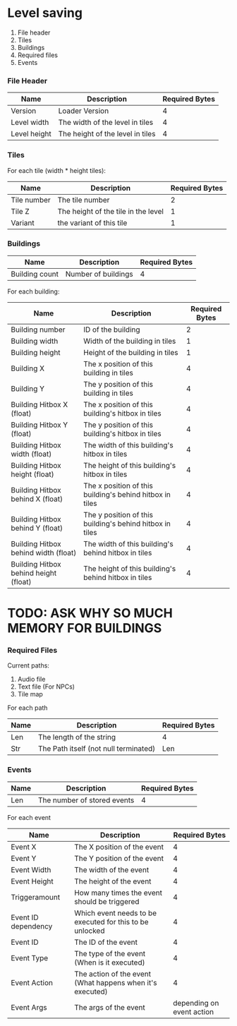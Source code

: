 # Level saving

1. File header
2. Tiles
3. Buildings
4. Required files
5. Events

### File Header

| Name | Description | Required Bytes |
| ---- | ----------- | -------------- |
| Version | Loader Version | 4 |
| Level width | The width of the level in tiles | 4 |
| Level height | The height of the level in tiles | 4 |

### Tiles
For each tile (width * height tiles):

| Name | Description | Required Bytes |
| ---- | ----------- | -------------- |
| Tile number | The tile number |2|
| Tile Z | The height of the tile in the level |1|
| Variant | the variant of this tile |1|

### Buildings

| Name | Description | Required Bytes |
| ---- | ----------- | -------------- |
| Building count | Number of buildings | 4 |

For each building:

| Name | Description | Required Bytes |
| ---- | ----------- | -------------- |
| Building number | ID of the building | 2 |
| Building width | Width of the building in tiles | 1 |
| Building height | Height of the building in tiles | 1 |
| Building X | The x position of this building in tiles | 4 |
| Building Y | The y position of this building in tiles | 4 |
| Building Hitbox X (float) | The x position of this building's hitbox in tiles | 4 |
| Building Hitbox Y (float) | The y position of this building's hitbox in tiles | 4 |
| Building Hitbox width (float) | The width of this building's hitbox in tiles | 4 |
| Building Hitbox height (float) | The height of this building's hitbox in tiles | 4 |
| Building Hitbox behind X (float) | The x position of this building's behind hitbox in tiles | 4 |
| Building Hitbox behind Y (float) | The y position of this building's behind hitbox in tiles | 4 |
| Building Hitbox behind width (float) | The width of this building's behind hitbox in tiles | 4 |
| Building Hitbox behind height (float) | The height  of this building's behind hitbox in tiles | 4 |

# TODO: ASK WHY SO MUCH MEMORY FOR BUILDINGS

### Required Files
Current paths:
1. Audio file
2. Text file (For NPCs)
3. Tile map

For each path

| Name | Description | Required Bytes |
| ---- | ----------- | -------------- |
| Len | The length of the string | 4 |
| Str | The Path itself (not null terminated) | Len |

### Events

| Name | Description | Required Bytes |
| ---- | ----------- | -------------- |
| Len | The number of stored events | 4 |

For each event

| Name | Description | Required Bytes |
| ---- | ----------- | -------------- |
| Event X | The X position of the event | 4 |
| Event Y | The Y position of the event | 4 |
| Event Width | The width of the event | 4 |
| Event Height | The height of the event | 4 |
| Triggeramount | How many times the event should be triggered | 4 |
| Event ID dependency | Which event needs to be executed for this to be unlocked | 4 |
| Event ID | The ID of the event | 4 |
| Event Type | The type of the event (When is it executed) | 4 |
| Event Action | The action of the event (What happens when it's executed) | 4 |
| Event Args | The args of the event | depending on event action |






